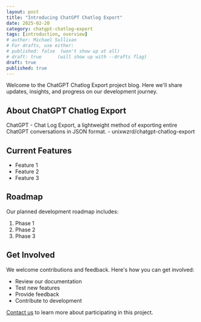 ```yaml
---
layout: post
title: "Introducing ChatGPT Chatlog Export"
date: 2025-02-20
category: chatgpt-chatlog-export
tags: [introduction, overview]
# author: Michael Sullivan
# For drafts, use either:
# published: false  (won't show up at all)
# draft: true      (will show up with --drafts flag)
draft: true
published: true
---
```


Welcome to the ChatGPT Chatlog Export project blog. Here we'll share updates, insights, and progress on our development journey.

<!--more-->

## About ChatGPT Chatlog Export

ChatGPT - Chat Log Export, a lightweight method of exporting entire ChatGPT conversations in JSON format. - unixwzrd/chatgpt-chatlog-export

## Current Features

- Feature 1
- Feature 2
- Feature 3

## Roadmap

Our planned development roadmap includes:

1. Phase 1
2. Phase 2
3. Phase 3

## Get Involved

We welcome contributions and feedback. Here's how you can get involved:

- Review our documentation
- Test new features
- Provide feedback
- Contribute to development

[Contact us](/contact) to learn more about participating in this project.
